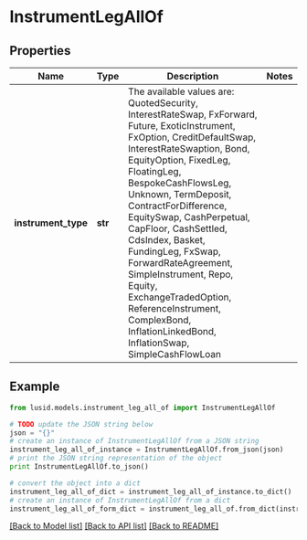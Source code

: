 # InstrumentLegAllOf


## Properties
Name | Type | Description | Notes
------------ | ------------- | ------------- | -------------
**instrument_type** | **str** | The available values are: QuotedSecurity, InterestRateSwap, FxForward, Future, ExoticInstrument, FxOption, CreditDefaultSwap, InterestRateSwaption, Bond, EquityOption, FixedLeg, FloatingLeg, BespokeCashFlowsLeg, Unknown, TermDeposit, ContractForDifference, EquitySwap, CashPerpetual, CapFloor, CashSettled, CdsIndex, Basket, FundingLeg, FxSwap, ForwardRateAgreement, SimpleInstrument, Repo, Equity, ExchangeTradedOption, ReferenceInstrument, ComplexBond, InflationLinkedBond, InflationSwap, SimpleCashFlowLoan | 

## Example

```python
from lusid.models.instrument_leg_all_of import InstrumentLegAllOf

# TODO update the JSON string below
json = "{}"
# create an instance of InstrumentLegAllOf from a JSON string
instrument_leg_all_of_instance = InstrumentLegAllOf.from_json(json)
# print the JSON string representation of the object
print InstrumentLegAllOf.to_json()

# convert the object into a dict
instrument_leg_all_of_dict = instrument_leg_all_of_instance.to_dict()
# create an instance of InstrumentLegAllOf from a dict
instrument_leg_all_of_form_dict = instrument_leg_all_of.from_dict(instrument_leg_all_of_dict)
```
[[Back to Model list]](../README.md#documentation-for-models) [[Back to API list]](../README.md#documentation-for-api-endpoints) [[Back to README]](../README.md)


